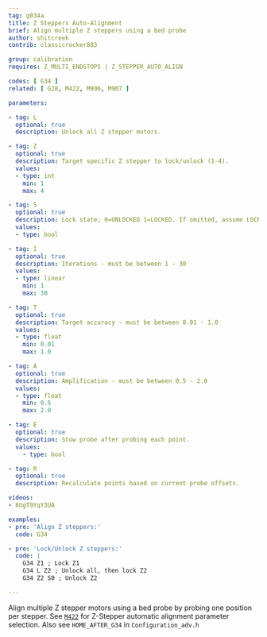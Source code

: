 ```yaml
---
tag: g034a
title: Z Steppers Auto-Alignment
brief: Align multiple Z steppers using a bed probe
author: shitcreek
contrib: classicrocker883

group: calibration
requires: Z_MULTI_ENDSTOPS | Z_STEPPER_AUTO_ALIGN

codes: [ G34 ]
related: [ G28, M422, M906, M907 ]

parameters:

- tag: L
  optional: true
  description: Unlock all Z stepper motors.

- tag: Z
  optional: true
  description: Target specific Z stepper to lock/unlock (1-4).
  values:
  - type: int
    min: 1
    max: 4

- tag: S
  optional: true
  description: Lock state; 0=UNLOCKED 1=LOCKED. If omitted, assume LOCKED.
  values:
  - type: bool

- tag: I
  optional: true
  description: Iterations - must be between 1 - 30
  values:
  - type: linear
    min: 1
    max: 30

- tag: T
  optional: true
  description: Target accuracy - must be between 0.01 - 1.0
  values:
  - type: float
    min: 0.01
    max: 1.0

- tag: A
  optional: true
  description: Amplification - must be between 0.5 - 2.0
  values:
  - type: float
    min: 0.5
    max: 2.0

- tag: E
  optional: true
  description: Stow probe after probing each point.
  values:
    - type: bool

- tag: R
  optional: true
  description: Recalculate points based on current probe offsets.

videos:
- 6UgT9YqY3UA

examples:
- pre: 'Align Z steppers:'
  code: G34

- pre: 'Lock/Unlock Z steppers:'
  code: |
    G34 Z1 ; Lock Z1
    G34 L Z2 ; Unlock all, then lock Z2
    G34 Z2 S0 ; Unlock Z2

---
```


Align multiple Z stepper motors using a bed probe by probing one position per stepper. See [`M422`](/docs/gcode/M422.html) for Z-Stepper automatic alignment parameter selection. Also see `HOME_AFTER_G34` in `Configuration_adv.h`
